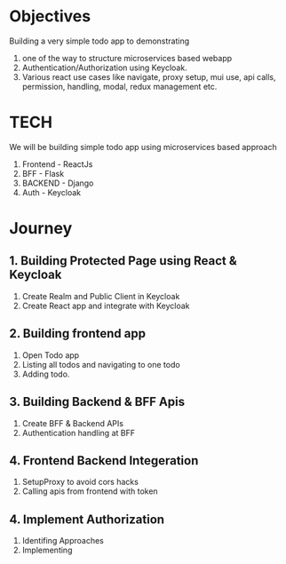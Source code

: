 # Objectives
Building a very simple todo app to demonstrating 

1) one of the way to structure microservices based webapp
2) Authentication/Authorization using Keycloak.
3) Various react use cases like navigate, proxy setup, mui use, api calls, permission, handling, modal, redux management etc.


# TECH
We will be building simple todo app using microservices based approach
1) Frontend - ReactJs
2) BFF - Flask
3) BACKEND - Django
4) Auth - Keycloak

# Journey

## 1. Building Protected Page using React & Keycloak 
1) Create Realm and Public Client in Keycloak
2) Create React app and integrate with Keycloak

## 2. Building frontend app
1) Open Todo app
2) Listing all todos and navigating to one todo
3) Adding todo.

## 3. Building Backend & BFF Apis
1) Create BFF & Backend APIs
2) Authentication handling at BFF

## 4. Frontend Backend Integeration
1) SetupProxy to avoid cors hacks
2) Calling apis from frontend with token

## 4. Implement Authorization
1) Identifing Approaches 
2) Implementing
